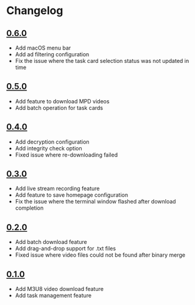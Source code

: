 # Changelog

## [0.6.0](https://github.com/zhiyiYo/Fluent-M3U8/releases/tag/v0.6.0) <Badge type="tip" text="Latest" />
* Add macOS menu bar
* Add ad filtering configuration
* Fix the issue where the task card selection status was not updated in time

## [0.5.0](https://github.com/zhiyiYo/Fluent-M3U8/releases/tag/v0.5.0)
* Add feature to download MPD videos
* Add batch operation for task cards

## [0.4.0](https://github.com/zhiyiYo/Fluent-M3U8/releases/tag/v0.4.0)
* Add decryption configuration
* Add integrity check option
* Fixed issue where re-downloading failed

## [0.3.0](https://github.com/zhiyiYo/Fluent-M3U8/releases/tag/v0.3.0)
* Add live stream recording feature
* Add feature to save homepage configuration
* Fix the issue where the terminal window flashed after download completion

## [0.2.0](https://github.com/zhiyiYo/Fluent-M3U8/releases/tag/v0.2.0)
* Add batch download feature
* Add drag-and-drop support for .txt files
* Fixed issue where video files could not be found after binary merge

## [0.1.0](https://github.com/zhiyiYo/Fluent-M3U8/releases/tag/v0.1.0)
* Add M3U8 video download feature
* Add task management feature